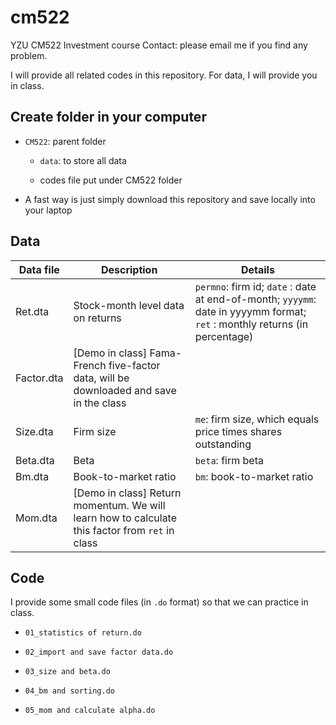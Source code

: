 # cm522

YZU CM522 Investment course Contact: please email me if you find any problem.

I will provide all related codes in this repository. For data, I will provide you in class.

## Create folder in your computer

-   `CM522`: parent folder

    -   `data`: to store all data

    -   codes file put under CM522 folder

-   A fast way is just simply download this repository and save locally into your laptop

## Data

| Data file  | Description                                                                                     | Details                                                                                                                    |
|----------------|----------------------------|----------------------------|
| Ret.dta    | Stock-month level data on returns                                                               | `permno`: firm id; `date` : date at end-of-month; `yyyymm`: date in yyyymm format; `ret` : monthly returns (in percentage) |
| Factor.dta | [Demo in class] Fama-French five-factor data, will be downloaded and save in the class          |                                                                                                                            |
| Size.dta   | Firm size                                                                                       | `me`: firm size, which equals price times shares outstanding                                                               |
| Beta.dta   | Beta                                                                                            | `beta`: firm beta                                                                                                          |
| Bm.dta     | Book-to-market ratio                                                                            | `bm`: book-to-market ratio                                                                                                 |
| Mom.dta    | [Demo in class] Return momentum. We will learn how to calculate this factor from `ret` in class |                                                                                                                            |

## Code

I provide some small code files (in `.do` format) so that we can practice in class.

-   `01_statistics of return.do`

-   `02_import and save factor data.do`

-   `03_size and beta.do`

-   `04_bm and sorting.do`

-   `05_mom and calculate alpha.do`
